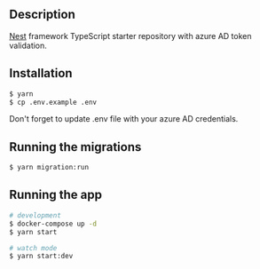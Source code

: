 ## Description

[Nest](https://github.com/nestjs/nest) framework TypeScript starter repository with azure AD token validation.

## Installation

```bash
$ yarn
$ cp .env.example .env
```

Don't forget to update .env file with your azure AD credentials.

## Running the migrations

```bash
$ yarn migration:run
```

## Running the app

```bash
# development
$ docker-compose up -d
$ yarn start

# watch mode
$ yarn start:dev
```

